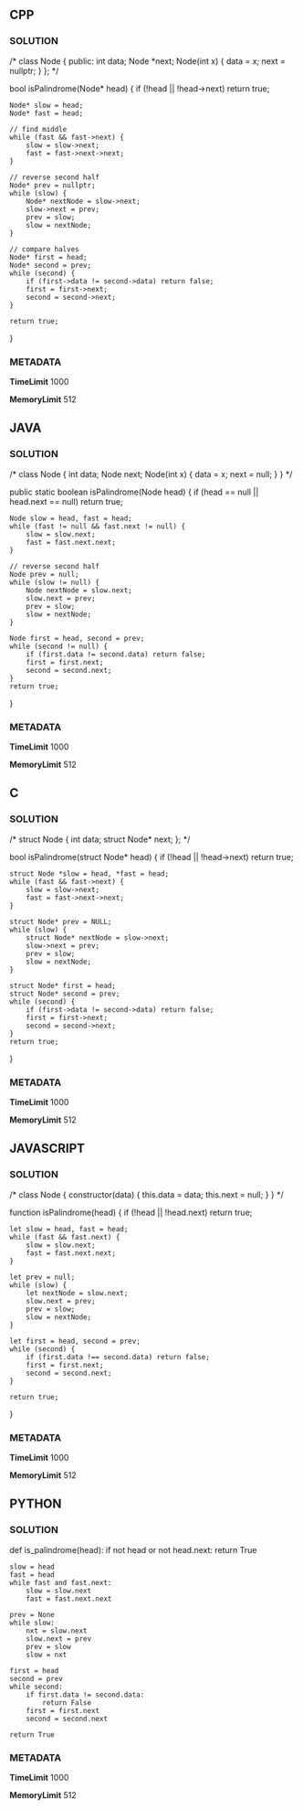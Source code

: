 ## CPP

### SOLUTION

/*
class Node {
  public:
    int data;
    Node *next;
    Node(int x) {
        data = x;
        next = nullptr;
    }
};
*/

bool isPalindrome(Node* head) {
    if (!head || !head->next) return true;

    Node* slow = head;
    Node* fast = head;

    // find middle
    while (fast && fast->next) {
        slow = slow->next;
        fast = fast->next->next;
    }

    // reverse second half
    Node* prev = nullptr;
    while (slow) {
        Node* nextNode = slow->next;
        slow->next = prev;
        prev = slow;
        slow = nextNode;
    }

    // compare halves
    Node* first = head;
    Node* second = prev;
    while (second) {
        if (first->data != second->data) return false;
        first = first->next;
        second = second->next;
    }

    return true;
}

### METADATA

**TimeLimit**
1000

**MemoryLimit** 
512



## JAVA

### SOLUTION

/*
class Node {
    int data;
    Node next;
    Node(int x) {
        data = x;
        next = null;
    }
}
*/

public static boolean isPalindrome(Node head) {
    if (head == null || head.next == null) return true;

    Node slow = head, fast = head;
    while (fast != null && fast.next != null) {
        slow = slow.next;
        fast = fast.next.next;
    }

    // reverse second half
    Node prev = null;
    while (slow != null) {
        Node nextNode = slow.next;
        slow.next = prev;
        prev = slow;
        slow = nextNode;
    }

    Node first = head, second = prev;
    while (second != null) {
        if (first.data != second.data) return false;
        first = first.next;
        second = second.next;
    }
    return true;
}

### METADATA

**TimeLimit**
1000

**MemoryLimit**
512



## C

### SOLUTION

/*
struct Node {
    int data;
    struct Node* next;
};
*/

bool isPalindrome(struct Node* head) {
    if (!head || !head->next) return true;

    struct Node *slow = head, *fast = head;
    while (fast && fast->next) {
        slow = slow->next;
        fast = fast->next->next;
    }

    struct Node* prev = NULL;
    while (slow) {
        struct Node* nextNode = slow->next;
        slow->next = prev;
        prev = slow;
        slow = nextNode;
    }

    struct Node* first = head;
    struct Node* second = prev;
    while (second) {
        if (first->data != second->data) return false;
        first = first->next;
        second = second->next;
    }
    return true;
}

### METADATA

**TimeLimit**
1000

**MemoryLimit**
512



## JAVASCRIPT

### SOLUTION

/*
class Node {
    constructor(data) {
        this.data = data;
        this.next = null;
    }
}
*/

function isPalindrome(head) {
    if (!head || !head.next) return true;

    let slow = head, fast = head;
    while (fast && fast.next) {
        slow = slow.next;
        fast = fast.next.next;
    }

    let prev = null;
    while (slow) {
        let nextNode = slow.next;
        slow.next = prev;
        prev = slow;
        slow = nextNode;
    }

    let first = head, second = prev;
    while (second) {
        if (first.data !== second.data) return false;
        first = first.next;
        second = second.next;
    }

    return true;
}

### METADATA

**TimeLimit**
1000

**MemoryLimit**
512



## PYTHON

### SOLUTION

def is_palindrome(head):
    if not head or not head.next:
        return True

    slow = head
    fast = head
    while fast and fast.next:
        slow = slow.next
        fast = fast.next.next

    prev = None
    while slow:
        nxt = slow.next
        slow.next = prev
        prev = slow
        slow = nxt

    first = head
    second = prev
    while second:
        if first.data != second.data:
            return False
        first = first.next
        second = second.next

    return True

### METADATA

**TimeLimit**
1000

**MemoryLimit**
512
